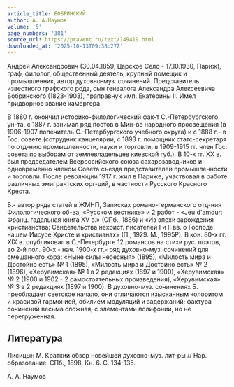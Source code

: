 ```yaml
---
article_title: БОБРИНСКИЙ
author: А. А.Наумов
volume: '5'
page_numbers: '381'
source_url: https://pravenc.ru/text/149419.html
downloaded_at: '2025-10-13T09:38:27Z'
---
```


Андрей Александрович (30.04.1859, Царское Село - 17.10.1930, Париж), граф, филолог, общественный деятель, крупный помещик и промышленник, автор духовно-муз. сочинений. Представитель известного графского рода, сын генеалога Александра Алексеевича Бобринского (1823-1903), праправнук имп. Екатерины II. Имел придворное звание камергера.

В 1880 г. окончил историко-филологический фак-т С.-Петербургского ун-та, с 1887 г. занимал ряд постов в Мин-ве народного просвещения (в 1906-1907 попечитель С.-Петербургского учебного округа) и с 1888 г.- в Гос. совете (сотрудник канцелярии, с 1893 г. помощник статс-секретаря по отд-нию промышленности, науки и торговли, в 1909-1915 гг. член Гос. совета по выборам от землевладельцев киевской губ.). В 10-х гг. ХХ в. был председателем Всероссийского союза сахарозаводчиков и одновременно членом Совета съезда представителей промышленности и торговли. После революции 1917 г. жил в Париже, участвовал в работе различных эмигрантских орг-ций, в частности Русского Красного Креста.

Б.- автор ряда статей в ЖМНП, Записках романо-германского отд-ния Филологического об-ва, «Русском вестнике» и 2 работ - «Jeu d'amour: Франц. гадальная книга XV в.» (СПб., 1886) и «Из эпохи зарождения христианства: Свидетельства нехрист. писателей I и II вв. о Господе нашем Иисусе Христе и христианах» (П., 1929. М., 1995Р). В кон. 80-х гг. XIX в. опубликовал в С.-Петербурге 12 романсов на стихи рус. поэтов, во 2-й пол. 90-х - нач. 1900-х гг.- ряд духовно-муз. сочинений для смешанного хора: «Ныне силы небесныя» (1895), «Милость мира и Достойно есть» № 1 (1895), «Милость мира и Достойно есть» № 2 (1896), «Херувимская» № 1 в 2 редакциях (1897 и 1900), «Херувимская» № 2 (1900 и 1902 - 2 самостоятельных произведения), «Херувимская» № 3 в 2 редакциях (1897 и 1900). В духовно-муз. сочинениях Б. преобладает светское начало, они отличаются изысканным колоритом и красивой гармонией, обилием модуляций и задержаний; фактура сочинений весьма сложная, с элементами полифонии, но не перегруженная.

## Литература

Лисицын М. Краткий обзор новейшей духовно-муз. лит-ры // Нар. образование. СПб., 1898. Кн. 6. С. 134-135.

А. А.  Наумов
